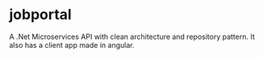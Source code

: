 # jobportal
A .Net Microservices API with clean architecture and repository pattern.
It also has a client app made in angular.
